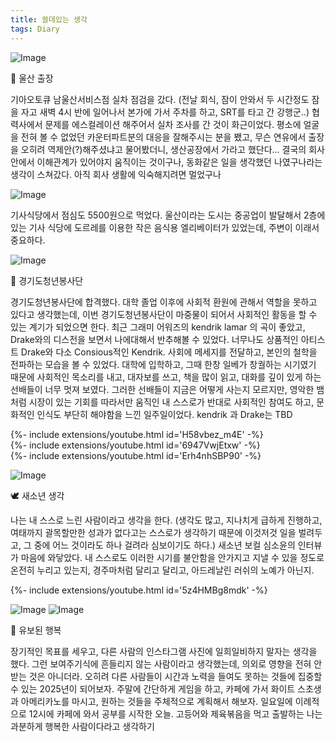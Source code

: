 ```yaml
---
title: 쓸데있는 생각
tags: Diary
---
```


![Image](https://github.com/user-attachments/assets/d445780a-b918-4d8e-8ee6-e3856eec9202)

 🚗 울산 출장 

기아오토큐 남울산서비스점 실차 점검을 갔다. (전날 회식, 잠이 안와서 두 시간정도 잠을 자고 새벽 4시 반에 일어나서 본가에 가서 주차를 하고, SRT를 타고 간 강행군..) 협력사에서 문제를 에스컬레이션 해주어서 실차 조사를 간 것이 화근이었다. 평소에 얼굴을 전혀 볼 수 없었던 카운터파트분의 대응을 잘해주시는 분을 뵀고, 무슨 연유에서 출장을 오히려 역제안(?)해주셨냐고 물어봤더니, 생산공장에서 가라고 했단다... 결국의 회사 안에서 이해관계가 있어야지 움직이는 것이구나, 동화같은 일을 생각했던 나였구나라는 생각이 스쳐갔다. 아직 회사 생활에 익숙해지려면 멀었구나

![Image](https://github.com/user-attachments/assets/6810222d-ab8b-4e8b-b630-c2d04bb77b4c)

기사식당에서 점심도 5500원으로 먹었다. 울산이라는 도시는 중공업이 발달해서 2층에 있는 기사 식당에 도르레를 이용한 작은 음식용 엘리베이터가 있었는데, 주변이 이래서 중요하다.

![Image](https://github.com/user-attachments/assets/480ba19f-71d9-4bde-9c60-2a65139702fc)

 📣 경기도청년봉사단

경기도청년봉사단에 합격했다. 대학 졸업 이후에 사회적 환원에 관해서 역할을 못하고 있다고 생각했는데, 이번 경기도청년봉사단이 마중물이 되어서 사회적인 활동을 할 수 있는 계기가 되었으면 한다. 최근 그래미 어워즈의 kendrik lamar 의 곡이 좋았고, Drake와의 디스전을 보면서 나에대해서 반추해볼 수 있었다. 너무나도 상품적인 아티스트 Drake와 다소 Consious적인 Kendrik. 사회에 메세지를 전달하고, 본인의 철학을 전파하는 모습을 볼 수 있었다.
 대학에 입학하고, 그때 한창 일베가 창궐하는 시기였기 때문에 사회적인 목소리를 내고, 대자보를 쓰고, 책을 많이 읽고, 대화를 깊이 있게 하는 선배들이 너무 멋져 보였다. 그러한 선배들이 지금은 어떻게 사는지 모르지만, 영악한 뱀처럼 시장이 있는 기회를 따라서만 움직인 내 스스로가 반대로 사회적인 참여도 하고, 문화적인 인식도 부단히 해야함을 느낀 일주일이었다. kendrik 과 Drake는 TBD

<div>{%- include extensions/youtube.html id='H58vbez_m4E' -%}</div>

<div>{%- include extensions/youtube.html id='6947VwjEtxw' -%}</div>
<div>{%- include extensions/youtube.html id='Erh4nhSBP90' -%}</div>

![Image](https://github.com/user-attachments/assets/9162920f-4ac8-449d-9c8a-9678078453ed)

 🕊️ 새소년 생각

 나는 내 스스로 느린 사람이라고 생각을 한다. (생각도 많고, 지나치게 급하게 진행하고, 여태까지 괄목할만한 성과가 없다고는 스스로가 생각하기 때문에 이것저것 일을 벌려두고, 그 중에 어느 것이라도 하나 걸려라 심보이기도 하다.) 새소년 보컬 심소윤의 인터뷰가 마음에 와닿았다. 내 스스로도 이러한 시기를 불안함을 안가지고 지낼 수 있을 정도로 온전히 누리고 있는지, 경주마처럼 달리고 달리고, 아드레날린 러쉬의 노예가 아닌지.

  <div>{%- include extensions/youtube.html id='5z4HMBg8mdk' -%}</div>


![Image](https://github.com/user-attachments/assets/cec4e6c9-f44e-44be-8a32-c062a5106683)
![Image](https://github.com/user-attachments/assets/0bbb01a9-9207-4230-bf5e-954bce8cbc5d)


👻 유보된 행복

 장기적인 목표를 세우고, 다른 사람의 인스타그램 사진에 일희일비하지 말자는 생각을 했다. 그런 보여주기식에 흔들리지 않는 사람이라고 생각했는데, 의외로 영향을 전혀 안받는 것은 아니더라. 오히려 다른 사람들이 시간과 노력을 들여도 못하는 것들에 집중할 수 있는 2025년이 되어보자.
 주말에 간단하게 게임을 하고, 카페에 가서 화이트 스초생과 아메리카노를 마시고, 원하는 것들을 주체적으로 계획해서 해보자. 일요일에 이례적으로 12시에 카페에 와서 공부를 시작한 오늘. 고등어와 제육볶음을 먹고 출발하는 나는 과분하게 행복한 사람이다라고 생각하기